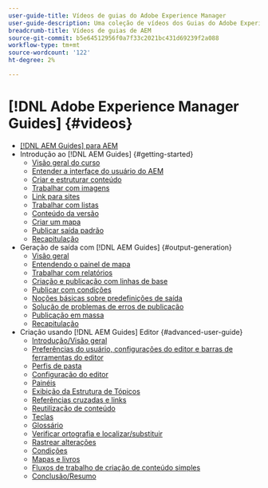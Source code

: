 ```yaml
---
user-guide-title: Vídeos de guias do Adobe Experience Manager
user-guide-description: Uma coleção de vídeos dos Guias do Adobe Experience Manager.
breadcrumb-title: Vídeos de guias de AEM
source-git-commit: b5e64512956f0a7f33c2021bc431d69239f2a088
workflow-type: tm+mt
source-wordcount: '122'
ht-degree: 2%

---
```



# [!DNL Adobe Experience Manager Guides] {#videos}

+ [[!DNL AEM Guides] para AEM](overview.md)
+ Introdução ao [!DNL AEM Guides] {#getting-started}
   + [Visão geral do curso](./course-1/overview.md)
   + [Entender a interface do usuário do AEM](./course-1/understanding-the-aem-user-interface.md)
   + [Criar e estruturar conteúdo](./course-1/creating-and-structuring-content.md)
   + [Trabalhar com imagens](./course-1/working-with-images.md)
   + [Link para sites](./course-1/linking-to-websites.md)
   + [Trabalhar com listas](./course-1/working-with-lists.md)
   + [Conteúdo da versão](./course-1/versioning-content.md)
   + [Criar um mapa](./course-1/creating-a-map.md)
   + [Publicar saída padrão](./course-1/publishing-default-output.md)
   + [Recapitulação](./course-1/recap.md)
+ Geração de saída com [!DNL AEM Guides] {#output-generation}
   + [Visão geral](./course-2/overview.md)
   + [Entendendo o painel de mapa](./course-2/introduction-to-the-map-dashboard.md)
   + [Trabalhar com relatórios](./course-2/working-with-reports.md)
   + [Criação e publicação com linhas de base](./course-2/creating-and-publishing-with-baselines.md)
   + [Publicar com condições](./course-2/publishing-with-conditions.md)
   + [Noções básicas sobre predefinições de saída](./course-2/output-presets.md)
   + [Solução de problemas de erros de publicação](./course-2/troubleshooting-publishing-errors.md)
   + [Publicação em massa](./course-2/bulk-publishing.md)
   + [Recapitulação](./course-2/recap.md)
+ Criação usando [!DNL AEM Guides] Editor {#advanced-user-guide}
   + [Introdução/Visão geral](./course-3/overview.md)
   + [Preferências do usuário, configurações do editor e barras de ferramentas do editor](./course-3/user-settings-preferences-toolbars.md)
   + [Perfis de pasta](./course-3/folder-profiles.md)
   + [Configuração do editor](./course-3/editor-configuration.md)
   + [Painéis](./course-3/panels.md)
   + [Exibição da Estrutura de Tópicos](./course-3/outline-view.md)
   + [Referências cruzadas e links](./course-3/cross-references-and-links.md)
   + [Reutilização de conteúdo](./course-3/content-reuse.md)
   + [Teclas](./course-3/keys.md)
   + [Glossário](./course-3/glossary.md)
   + [Verificar ortografia e localizar/substituir](./course-3/spell-check.md)
   + [Rastrear alterações](./course-3/track-changes.md)
   + [Condições](./course-3/conditions.md)
   + [Mapas e livros](./course-3/maps-and-bookmaps.md)
   + [Fluxos de trabalho de criação de conteúdo simples](./course-3/simple-content-creation-workflows.md)
   + [Conclusão/Resumo](./course-3/recap.md)